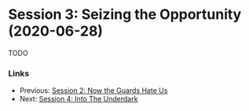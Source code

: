 # Session 3: Seizing the Opportunity (2020-06-28)

TODO

### Links
* Previous: [Session 2: Now the Guards Hate Us](session2-2020-06-14.md)
* Next: [Session 4: Into The Underdark](../arc2/session4-2020-07-12.md)
